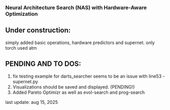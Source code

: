 ### Neural Architecture Search (NAS) with Hardware-Aware Optimization

## Under construction:
simply added basic operations, hardware predictors and supernet. 
only torch used atm




## PENDING AND TO DOS: 
1. fix testing example for darts_searcher seems to be an issue with line53 - supernet.py
2. Visualizations should be saved and displayed. (PENDING!) 
3. Added Pareto Optimizr as well as evol-search and prog-search

last update: aug 15, 2025
